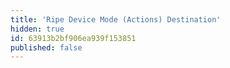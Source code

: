 ```yaml
---
title: 'Ripe Device Mode (Actions) Destination'
hidden: true
id: 63913b2bf906ea939f153851
published: false
---
```

